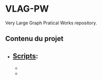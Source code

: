 # VLAG-PW
Very Large Graph Pratical Works repository.


## Contenu du projet

- [Scripts](./src):
    -
    -
    -
    